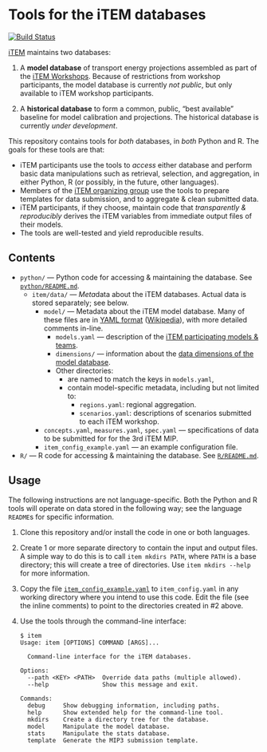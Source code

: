 Tools for the iTEM databases
============================
[![Build Status](https://travis-ci.org/transportenergy/database.svg?branch=master)](https://travis-ci.org/transportenergy/database)

[iTEM](https://transportenergy.org) maintains two databases:

1. A **model database** of transport energy projections assembled as part of the [iTEM Workshops](https://transportenergy.org/workshops/).
   Because of restrictions from workshop participants, the model database is currently *not public*, but only available to iTEM workshop participants.

2. A **historical database** to form a common, public, “best available” baseline for model calibration and projections.
   The historical database is currently *under development*.

This repository contains tools for *both* databases, in *both* Python and R. The goals for these tools are that:

- iTEM participants use the tools to *access* either database and perform basic data manipulations such as retrieval, selection, and aggregation, in either Python, R (or possibly, in the future, other languages).
- Members of the [iTEM organizing group](https://transportenergy.org/participants/#organizing-group) use the tools to prepare templates for data submission, and to aggregate & clean submitted data.
- iTEM participants, if they choose, maintain code that *transparently & reproducibly* derives the iTEM variables from immediate output files of their models.
- The tools are well-tested and yield reproducible results.

Contents
--------

- `python/` — Python code for accessing & maintaining the database. See [`python/README.md`](https://github.com/transportenergy/database/blob/master/python/README.md).
  - `item/data/` — *Meta*data about the iTEM databases. Actual data is stored separately; see below.
    - `model/` — Metadata about the iTEM model database. Many of these files are in [YAML format](http://www.yaml.org/spec/1.2/spec.html) ([Wikipedia](https://en.wikipedia.org/wiki/YAML)), with more detailed comments in-line.
      - `models.yaml` — description of the [iTEM participating models & teams](https://transportenergy.org/participants/).
      - `dimensions/` — information about the [data dimensions of the model database](https://transportenergy.org/database/).
      - Other directories:
        - are named to match the keys in `models.yaml`,
        - contain model-specific metadata, including but not limited to:
          - `regions.yaml`: regional aggregation.
          - `scenarios.yaml`: descriptions of scenarios submitted to each iTEM workshop.
    - `concepts.yaml`, `measures.yaml`, `spec.yaml` — specifications of data to be submitted for for the 3rd iTEM MIP.
    - `item_config_example.yaml` — an example configuration file.
- `R/` — R code for accessing & maintaining the database. See [`R/README.md`](https://github.com/transportenergy/database/blob/master/R/README.md).


Usage
-----

The following instructions are not language-specific.
Both the Python and R tools will operate on data stored in the following way; see the language `README`s for specific information.

1. Clone this repository and/or install the code in one or both languages.

2. Create 1 or more separate directory to contain the input and output files.
   A simple way to do this is to call `item mkdirs PATH`, where `PATH` is a base directory; this will create a tree of directories.
   Use `item mkdirs --help` for more information.

3. Copy the file [`item_config_example.yaml`](https://github.com/transportenergy/database/blob/master/python/item/data/item_config_example.yaml`) to `item_config.yaml` in any working directory where you intend to use this code.
   Edit the file (see the inline comments) to point to the directories created in #2 above.

4. Use the tools through the command-line interface:

   ```
   $ item
   Usage: item [OPTIONS] COMMAND [ARGS]...

     Command-line interface for the iTEM databases.

   Options:
     --path <KEY> <PATH>  Override data paths (multiple allowed).
     --help               Show this message and exit.

   Commands:
     debug     Show debugging information, including paths.
     help      Show extended help for the command-line tool.
     mkdirs    Create a directory tree for the database.
     model     Manipulate the model database.
     stats     Manipulate the stats database.
     template  Generate the MIP3 submission template.
   ```
